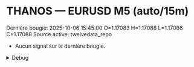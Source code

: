 # THANOS — EURUSD M5 (auto/15m)
Dernière bougie: 2025-10-06 15:45:00  O=1.17083  H=1.17088  L=1.17066  C=1.17088
Source active: twelvedata_repo

- Aucun signal sur la dernière bougie.

<details><summary>Debug</summary>

- TD_API_KEY manquant.

</details>